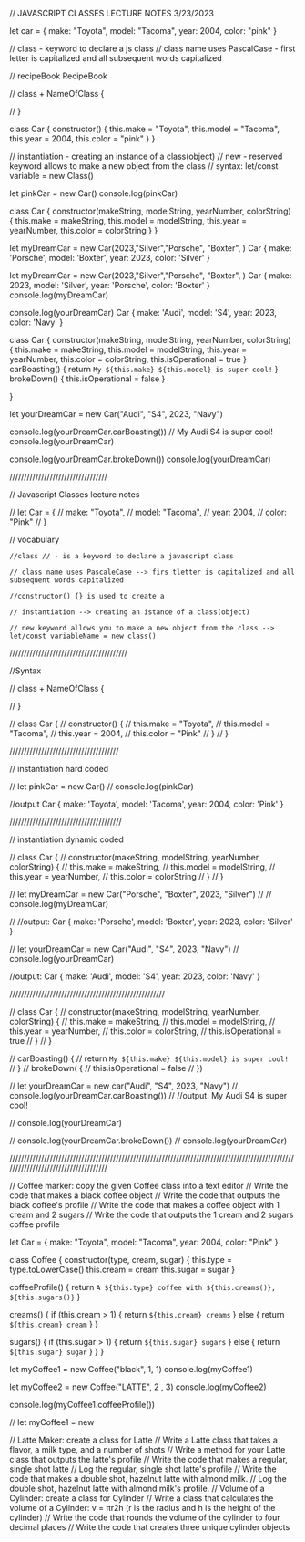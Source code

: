 // JAVASCRIPT CLASSES LECTURE  NOTES 3/23/2023

let car = {
    make: "Toyota",
    model: "Tacoma",
    year: 2004,
    color: "pink"
  }
  
//    class - keyword to declare a js class
//    class name uses PascalCase - first letter is capitalized and all subsequent words capitalized
  
//   recipeBook  RecipeBook
  
//   class + NameOfClass {
  
//   }
  
  class Car {
    constructor() {
      this.make = "Toyota",
      this.model = "Tacoma",
      this.year = 2004,
      this.color = "pink"
    }
  }
  
//   instantiation - creating an instance of a class(object)
//   new - reserved keyword allows to make a new object from the class
//   syntax:   let/const variable = new Class()
  
  let pinkCar = new Car()
  console.log(pinkCar)
  
  
  class Car {
    constructor(makeString, modelString, yearNumber, colorString) {
      this.make = makeString,
      this.model = modelString,
      this.year = yearNumber,
      this.color = colorString
    }
  }
  
  let myDreamCar = new Car(2023,"Silver","Porsche", "Boxter",  )
  Car { make: 'Porsche', model: 'Boxter', year: 2023, color: 'Silver' }
  
  let myDreamCar = new Car(2023,"Silver","Porsche", "Boxter",  )
  Car { make: 2023, model: 'Silver', year: 'Porsche', color: 'Boxter' }
  console.log(myDreamCar)
  
  console.log(yourDreamCar)
  Car { make: 'Audi', model: 'S4', year: 2023, color: 'Navy' }
  
  
  
  class Car {
    constructor(makeString, modelString, yearNumber, colorString) {
      this.make = makeString,
      this.model = modelString,
      this.year = yearNumber,
      this.color = colorString,
      this.isOperational = true
    }
    carBoasting() {
      return `My ${this.make} ${this.model} is super cool!`
    }
    brokeDown() {
      this.isOperational = false
    }
  
  }
  
  let yourDreamCar = new Car("Audi", "S4", 2023, "Navy")
  
  console.log(yourDreamCar.carBoasting())
  // My Audi S4 is super cool!
  console.log(yourDreamCar)
  
  console.log(yourDreamCar.brokeDown())
  console.log(yourDreamCar)

  //////////////////////////////////

  // Javascript Classes lecture notes

// let Car = {
//     make: "Toyota",
//     model: "Tacoma",
//     year: 2004,
//     color: "Pink"
// }

// vocabulary

    //class // - is a keyword to declare a javascript class

    // class name uses PascaleCase --> firs tletter is capitalized and all subsequent words capitalized

    //constructor() {} is used to create a  

    // instantiation --> creating an istance of a class(object) 

    // new keyword allows you to make a new object from the class --> let/const variableName = new class()

   
/////////////////////////////////////////

//Syntax

// class + NameOfClass {

// }

// class Car {
//     constructor() {
//         this.make = "Toyota",
//         this.model = "Tacoma",
//         this.year = 2004,
//         this.color = "Pink"
//     } 
// }

//////////////////////////////////////

// instantiation hard coded



// let pinkCar = new Car()
// console.log(pinkCar)

//output  Car { make: 'Toyota', model: 'Tacoma', year: 2004, color: 'Pink' }

///////////////////////////////////////

// instantiation dynamic coded

// class Car {
//     constructor(makeString, modelString, yearNumber, colorString) {
//         this.make = makeString,
//         this.model = modelString,
//         this.year = yearNumber,
//         this.color = colorString
//     } 
// }

// let myDreamCar = new Car("Porsche", "Boxter", 2023, "Silver")
// // console.log(myDreamCar)

// //output: Car { make: 'Porsche', model: 'Boxter', year: 2023, color: 'Silver' }

// let yourDreamCar = new Car("Audi", "S4", 2023, "Navy")
// console.log(yourDreamCar)

//output: Car { make: 'Audi', model: 'S4', year: 2023, color: 'Navy' }

//////////////////////////////////////////////////////


// class Car {
//     constructor(makeString, modelString, yearNumber, colorString) {
//         this.make = makeString,
//         this.model = modelString,
//         this.year = yearNumber,
//         this.color = colorString,
//         this.isOperational = true
//     } 
// }

// carBoasting() {
//     return `My ${this.make} ${this.model} is super cool!`
// }
// brokeDown( {
//     this.isOperational = false
// })


// let yourDreamCar = new car("Audi", "S4", 2023, "Navy")
// console.log(yourDreamCar.carBoasting())
// //output: My Audi S4 is super cool!

// console.log(yourDreamCar)

// console.log(yourDreamCar.brokeDown())
// console.log(yourDreamCar)


/////////////////////////////////////////////////////////////////////////////////////////////////////////////////////////////////////


// Coffee marker: copy the given Coffee class into a text editor
// Write the code that makes a black coffee object
// Write the code that outputs the black coffee's profile
// Write the code that makes a coffee object with 1 cream and 2 sugars
// Write the code that outputs the 1 cream and 2 sugars coffee profile

let Car = {
    make: "Toyota",
    model: "Tacoma",
    year: 2004,
    color: "Pink"
}


class Coffee { 
  constructor(type, cream, sugar) {
    this.type = type.toLowerCase()
    this.cream = cream
    this.sugar = sugar
  }

  coffeeProfile() {
    return `A ${this.type} coffee with ${this.creams()}, ${this.sugars()}`
  }

  creams() {
    if (this.cream > 1) {
      return `${this.cream} creams`
    } else {
      return `${this.cream} cream`
    }
  }

  sugars() {
    if (this.sugar > 1) {
      return `${this.sugar} sugars`
    } else {
      return `${this.sugar} sugar`
    }
  }
}

let myCoffee1 = new Coffee("black", 1, 1)
console.log(myCoffee1)

let myCoffee2 = new Coffee("LATTE", 2 , 3)
console.log(myCoffee2)

console.log(myCoffee1.coffeeProfile())

// let myCoffee1 = new

// Latte Maker: create a class for Latte
// Write a Latte class that takes a flavor, a milk type, and a number of shots
// Write a method for your Latte class that outputs the latte's profile
// Write the code that makes a regular, single shot latte
// Log the regular, single shot latte's profile
// Write the code that makes a double shot, hazelnut latte with almond milk.
// Log the double shot, hazelnut latte with almond milk's profile.
// Volume of a Cylinder: create a class for Cylinder
// Write a class that calculates the volume of a Cylinder: v = πr2h (r is the radius and h is the height of the cylinder)
// Write the code that rounds the volume of the cylinder to four decimal places
// Write the code that creates three unique cylinder objects
